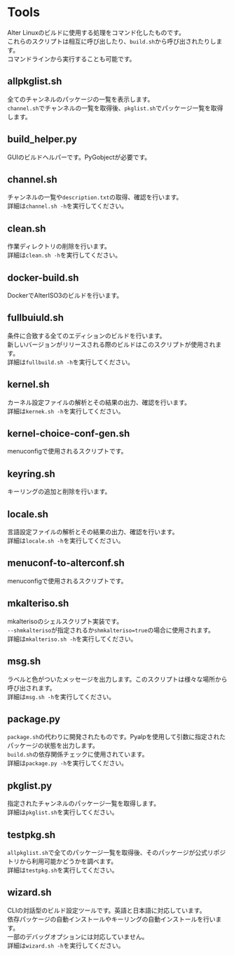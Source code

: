 # Tools
Alter Linuxのビルドに使用する処理をコマンド化したものです。  
これらのスクリプトは相互に呼び出したり、`build.sh`から呼び出されたりします。  
コマンドラインから実行することも可能です。  

## allpkglist.sh
全てのチャンネルのパッケージの一覧を表示します。  
`channel.sh`でチャンネルの一覧を取得後、`pkglist.sh`でパッケージ一覧を取得します。

## build_helper.py
GUIのビルドヘルパーです。PyGobjectが必要です。  

## channel.sh
チャンネルの一覧や`description.txt`の取得、確認を行います。  
詳細は`channel.sh -h`を実行してください。  

## clean.sh
作業ディレクトリの削除を行います。  
詳細は`clean.sh -h`を実行してください。  

## docker-build.sh
DockerでAlterISO3のビルドを行います。  

## fullbuiuld.sh
条件に合致する全てのエディションのビルドを行います。  
新しいバージョンがリリースされる際のビルドはこのスクリプトが使用されます。  
詳細は`fullbuild.sh -h`を実行してください。  

## kernel.sh
カーネル設定ファイルの解析とその結果の出力、確認を行います。  
詳細は`kernek.sh -h`を実行してください。  

## kernel-choice-conf-gen.sh
menuconfigで使用されるスクリプトです。  

## keyring.sh
キーリングの追加と削除を行います。  

## locale.sh
言語設定ファイルの解析とその結果の出力、確認を行います。  
詳細は`locale.sh -h`を実行してください。

## menuconf-to-alterconf.sh
menuconfigで使用されるスクリプトです。  

## mkalteriso.sh
mkalterisoのシェルスクリプト実装です。  
`--shmkalteriso`が指定されるか`shmkalteriso=true`の場合に使用されます。  
詳細は`mkalteriso.sh -h`を実行してください。

## msg.sh
ラベルと色がついたメッセージを出力します。このスクリプトは様々な場所から呼び出されます。  
詳細は`msg.sh -h`を実行してください。  

## package.py
`package.sh`の代わりに開発されたものです。Pyalpを使用して引数に指定されたパッケージの状態を出力します。  
`build.sh`の依存関係チェックに使用されています。  
詳細は`package.py -h`を実行してください。

## pkglist.py
指定されたチャンネルのパッケージ一覧を取得します。  
詳細は`pkglist.sh`を実行してください。

## testpkg.sh
`allpkglist.sh`で全てのパッケージ一覧を取得後、そのパッケージが公式リポジトリから利用可能かどうかを調べます。  
詳細は`testpkg.sh`を実行してください。  

## wizard.sh
CLIの対話型のビルド設定ツールです。英語と日本語に対応しています。  
依存パッケージの自動インストールやキーリングの自動インストールを行います。  
一部のデバッグオプションには対応していません。  
詳細は`wizard.sh -h`を実行してください。  
